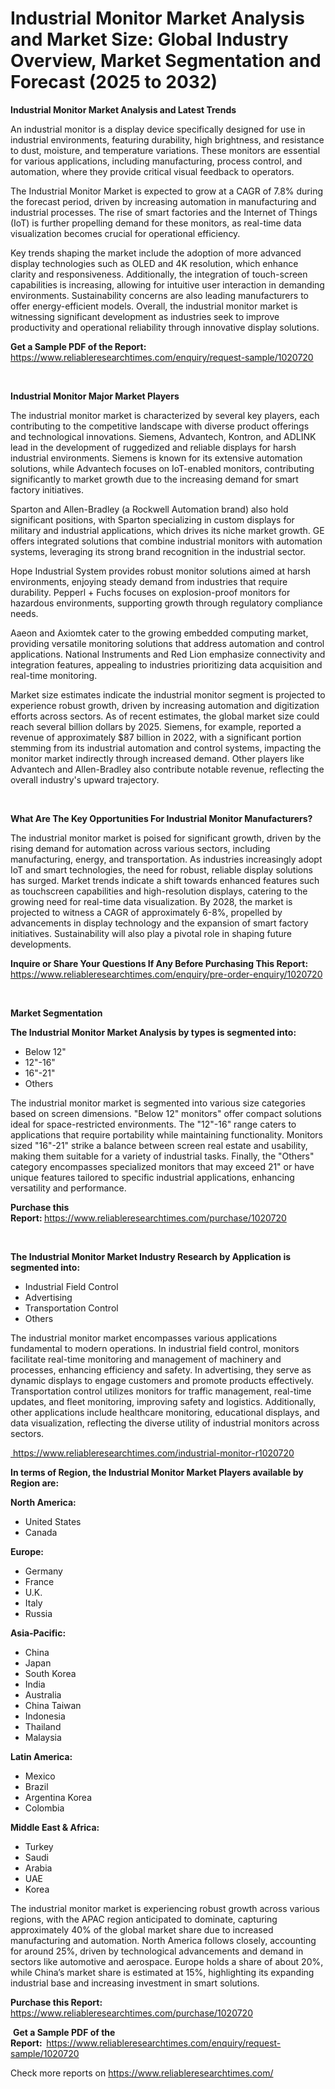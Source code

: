 <p><h1>Industrial Monitor Market Analysis and Market Size: Global Industry Overview, Market Segmentation and Forecast (2025 to 2032)</h1></p><p><strong>Industrial Monitor Market Analysis and Latest Trends</strong></p>
<p><p>An industrial monitor is a display device specifically designed for use in industrial environments, featuring durability, high brightness, and resistance to dust, moisture, and temperature variations. These monitors are essential for various applications, including manufacturing, process control, and automation, where they provide critical visual feedback to operators.</p><p>The Industrial Monitor Market is expected to grow at a CAGR of 7.8% during the forecast period, driven by increasing automation in manufacturing and industrial processes. The rise of smart factories and the Internet of Things (IoT) is further propelling demand for these monitors, as real-time data visualization becomes crucial for operational efficiency.</p><p>Key trends shaping the market include the adoption of more advanced display technologies such as OLED and 4K resolution, which enhance clarity and responsiveness. Additionally, the integration of touch-screen capabilities is increasing, allowing for intuitive user interaction in demanding environments. Sustainability concerns are also leading manufacturers to offer energy-efficient models. Overall, the industrial monitor market is witnessing significant development as industries seek to improve productivity and operational reliability through innovative display solutions.</p></p>
<p><strong>Get a Sample PDF of the Report:&nbsp;</strong> <a href="https://www.reliableresearchtimes.com/enquiry/request-sample/1020720?utm_campaign=3227&utm_medium=2&utm_source=Github&utm_content=ia&utm_term=11042025&utm_id=industrial-monitor">https://www.reliableresearchtimes.com/enquiry/request-sample/1020720</a></p>
<p>&nbsp;</p>
<p><strong>Industrial Monitor Major Market Players</strong></p>
<p><p>The industrial monitor market is characterized by several key players, each contributing to the competitive landscape with diverse product offerings and technological innovations. Siemens, Advantech, Kontron, and ADLINK lead in the development of ruggedized and reliable displays for harsh industrial environments. Siemens is known for its extensive automation solutions, while Advantech focuses on IoT-enabled monitors, contributing significantly to market growth due to the increasing demand for smart factory initiatives.</p><p>Sparton and Allen-Bradley (a Rockwell Automation brand) also hold significant positions, with Sparton specializing in custom displays for military and industrial applications, which drives its niche market growth. GE offers integrated solutions that combine industrial monitors with automation systems, leveraging its strong brand recognition in the industrial sector.</p><p>Hope Industrial System provides robust monitor solutions aimed at harsh environments, enjoying steady demand from industries that require durability. Pepperl + Fuchs focuses on explosion-proof monitors for hazardous environments, supporting growth through regulatory compliance needs.</p><p>Aaeon and Axiomtek cater to the growing embedded computing market, providing versatile monitoring solutions that address automation and control applications. National Instruments and Red Lion emphasize connectivity and integration features, appealing to industries prioritizing data acquisition and real-time monitoring.</p><p>Market size estimates indicate the industrial monitor segment is projected to experience robust growth, driven by increasing automation and digitization efforts across sectors. As of recent estimates, the global market size could reach several billion dollars by 2025. Siemens, for example, reported a revenue of approximately $87 billion in 2022, with a significant portion stemming from its industrial automation and control systems, impacting the monitor market indirectly through increased demand. Other players like Advantech and Allen-Bradley also contribute notable revenue, reflecting the overall industry's upward trajectory.</p></p>
<p>&nbsp;</p>
<p><strong>What Are The Key Opportunities For Industrial Monitor Manufacturers?</strong></p>
<p><p>The industrial monitor market is poised for significant growth, driven by the rising demand for automation across various sectors, including manufacturing, energy, and transportation. As industries increasingly adopt IoT and smart technologies, the need for robust, reliable display solutions has surged. Market trends indicate a shift towards enhanced features such as touchscreen capabilities and high-resolution displays, catering to the growing need for real-time data visualization. By 2028, the market is projected to witness a CAGR of approximately 6-8%, propelled by advancements in display technology and the expansion of smart factory initiatives. Sustainability will also play a pivotal role in shaping future developments.</p></p>
<p><strong>Inquire or Share Your Questions If Any Before Purchasing This Report:</strong> <a href="https://www.reliableresearchtimes.com/enquiry/pre-order-enquiry/1020720?utm_campaign=3227&utm_medium=2&utm_source=Github&utm_content=ia&utm_term=11042025&utm_id=industrial-monitor">https://www.reliableresearchtimes.com/enquiry/pre-order-enquiry/1020720</a></p>
<p>&nbsp;</p>
<p><strong>Market Segmentation</strong></p>
<p><strong>The Industrial Monitor Market Analysis by types is segmented into:</strong></p>
<p><ul><li>Below 12"</li><li>12"-16"</li><li>16"-21"</li><li>Others</li></ul></p>
<p><p>The industrial monitor market is segmented into various size categories based on screen dimensions. "Below 12" monitors" offer compact solutions ideal for space-restricted environments. The "12"-16" range caters to applications that require portability while maintaining functionality. Monitors sized "16"-21" strike a balance between screen real estate and usability, making them suitable for a variety of industrial tasks. Finally, the "Others" category encompasses specialized monitors that may exceed 21" or have unique features tailored to specific industrial applications, enhancing versatility and performance.</p></p>
<p><strong>Purchase this Report:&nbsp;</strong><a href="https://www.reliableresearchtimes.com/purchase/1020720?utm_campaign=3227&utm_medium=2&utm_source=Github&utm_content=ia&utm_term=11042025&utm_id=industrial-monitor">https://www.reliableresearchtimes.com/purchase/1020720</a></p>
<p>&nbsp;</p>
<p><strong>The Industrial Monitor Market Industry Research by Application is segmented into:</strong></p>
<p><ul><li>Industrial Field Control</li><li>Advertising</li><li>Transportation Control</li><li>Others</li></ul></p>
<p><p>The industrial monitor market encompasses various applications fundamental to modern operations. In industrial field control, monitors facilitate real-time monitoring and management of machinery and processes, enhancing efficiency and safety. In advertising, they serve as dynamic displays to engage customers and promote products effectively. Transportation control utilizes monitors for traffic management, real-time updates, and fleet monitoring, improving safety and logistics. Additionally, other applications include healthcare monitoring, educational displays, and data visualization, reflecting the diverse utility of industrial monitors across sectors.</p></p>
<p><a href="https://www.reliableresearchtimes.com/industrial-monitor-r1020720?utm_campaign=3227&utm_medium=2&utm_source=Github&utm_content=ia&utm_term=11042025&utm_id=industrial-monitor">&nbsp;https://www.reliableresearchtimes.com/industrial-monitor-r1020720</a></p>
<p><strong>In terms of Region, the Industrial Monitor Market Players available by Region are:</strong></p>
<p>
    <p> <strong> North America: </strong>
        <ul>
            <li>United States</li>
            <li>Canada</li>
        </ul>
        </p> 
    <p> <strong> Europe: </strong>
        <ul>
            <li>Germany</li>
            <li>France</li>
            <li>U.K.</li>
            <li>Italy</li>
            <li>Russia</li>
        </ul>
        </p> 
    <p> <strong> Asia-Pacific: </strong>
        <ul>
            <li>China</li>
            <li>Japan</li>
            <li>South Korea</li>
            <li>India</li>
            <li>Australia</li>
            <li>China Taiwan</li>
            <li>Indonesia</li>
            <li>Thailand</li>
            <li>Malaysia</li>
        </ul>
        </p> 
    <p> <strong> Latin America: </strong>
        <ul>
            <li>Mexico</li>
            <li>Brazil</li>
            <li>Argentina Korea</li>
            <li>Colombia</li>
        </ul>
        </p> 
    <p> <strong> Middle East & Africa: </strong>
        <ul>
            <li>Turkey</li>
            <li>Saudi</li>
            <li>Arabia</li>
            <li>UAE</li>
            <li>Korea</li>
        </ul>
    </p>
    </p>
<p><p>The industrial monitor market is experiencing robust growth across various regions, with the APAC region anticipated to dominate, capturing approximately 40% of the global market share due to increased manufacturing and automation. North America follows closely, accounting for around 25%, driven by technological advancements and demand in sectors like automotive and aerospace. Europe holds a share of about 20%, while China’s market share is estimated at 15%, highlighting its expanding industrial base and increasing investment in smart solutions.</p></p>
<p><strong>Purchase this Report: </strong><a href="https://www.reliableresearchtimes.com/purchase/1020720?utm_campaign=3227&utm_medium=2&utm_source=Github&utm_content=ia&utm_term=11042025&utm_id=industrial-monitor">https://www.reliableresearchtimes.com/purchase/1020720</a></p>
<p>&nbsp;<strong>Get a Sample PDF of the Report:&nbsp;&nbsp;</strong><a href="https://www.reliableresearchtimes.com/enquiry/request-sample/1020720?utm_campaign=3227&utm_medium=2&utm_source=Github&utm_content=ia&utm_term=11042025&utm_id=industrial-monitor">https://www.reliableresearchtimes.com/enquiry/request-sample/1020720</a></p>
<p><strong></strong></p>
<p>Check more reports on <a href="https://www.reliableresearchtimes.com/?utm_campaign=3227&utm_medium=2&utm_source=Github&utm_content=ia&utm_term=11042025&utm_id=industrial-monitor">https://www.reliableresearchtimes.com/</a></p>